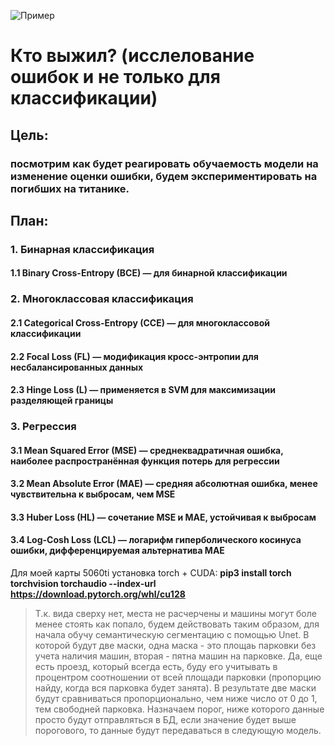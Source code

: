 ![Пример](content_for_readme/head.png)


# Кто выжил? (исслелование ошибок и не только для классификации)

## Цель: 
### посмотрим как будет реагировать обучаемость модели на изменение оценки ошибки, будем экспериментировать на погибших на титанике.
## План: 
### 1. Бинарная классификация
#### 1.1 Binary Cross-Entropy (BCE) — для бинарной классификации
### 2. Многоклассовая классификация
#### 2.1 Categorical Cross-Entropy (CCE) — для многоклассовой классификации

#### 2.2 Focal Loss (FL) — модификация кросс-энтропии для несбалансированных данных
#### 2.3 Hinge Loss (L) — применяется в SVM для максимизации разделяющей границы

### 3. Регрессия
#### 3.1 Mean Squared Error (MSE) — среднеквадратичная ошибка, наиболее распространённая функция потерь для регрессии
#### 3.2 Mean Absolute Error (MAE) — средняя абсолютная ошибка, менее чувствительна к выбросам, чем MSE
#### 3.3 Huber Loss (HL) — сочетание MSE и MAE, устойчивая к выбросам
#### 3.4 Log-Cosh Loss (LCL) — логарифм гиперболического косинуса ошибки, дифференцируемая альтернатива MAE

Для моей карты 5060ti установка torch + CUDA: **pip3 install torch torchvision torchaudio --index-url https://download.pytorch.org/whl/cu128**


>Т.к. вида сверху нет, места не расчерчены и машины могут боле менее стоять как попало, будем действовать таким образом, для начала обучу семантическую сегментацию с помощью Unet. В которой будут две маски, одна маска - это площаь парковки без учета наличия машин, вторая - пятна машин на парковке. Да, еще есть проезд, который всегда есть, буду его учитывать в процентром соотношении от всей площади парковки (пропорцию найду, когда вся парковка будет занята). В результате две маски будут сравниваться пропорционально, чем ниже число от 0 до 1, тем свободней парковка. Назначаем порог, ниже которого данные просто будут отправляться в БД, если значение будет выше порогового, то данные будут передаваться в следующую модель. 